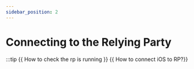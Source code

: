 ```yaml
---
sidebar_position: 2
---
```


# Connecting to the Relying Party

:::tip
{{ How to check the rp is running }}
{{ How to connect iOS to RP?}}